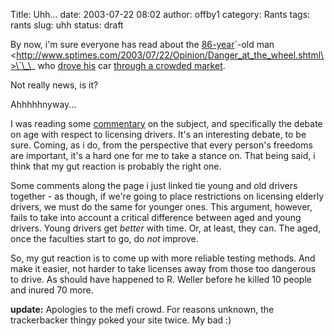 Title: Uhh...
date: 2003-07-22 08:02
author: offby1
category: Rants
tags: rants
slug: uhh
status: draft

By now, i\'m sure everyone has read about the [86-year](http://www.guardian.co.uk/elsewhere/journalist/story/0,7792,1003688,00.html)\`-old man \<http://www.sptimes.com/2003/07/22/Opinion/Danger_at_the_wheel.shtml\>\`\_\_ who [drove his](http://www.newsday.com/news/nationworld/nation/la-me-smcrash17jul17,0,3789886.story?coll=ny-nationalnews-headlines) car [through a crowded market](http://abcnews.go.com/wire/US/ap20030718_700.html).

Not really news, is it?

Ahhhhhnyway\...

I was reading some [commentary](http://www.metafilter.com/mefi/27132) on the subject, and specifically the debate on age with respect to licensing drivers. It\'s an interesting debate, to be sure. Coming, as i do, from the perspective that every person\'s freedoms are important, it\'s a hard one for me to take a stance on. That being said, i think that my gut reaction is probably the right one.

Some comments along the page i just linked tie young and old drivers together - as though, if we\'re going to place restrictions on licensing elderly drivers, we must do the same for younger ones. This argument, however, fails to take into account a critical difference between aged and young drivers. Young drivers get *better* with time. Or, at least, they can. The aged, once the faculties start to go, do *not* improve.

So, my gut reaction is to come up with more reliable testing methods. And make it easier, not harder to take licenses away from those too dangerous to drive. As should have happened to R. Weller before he killed 10 people and inured 70 more.

**update:** Apologies to the mefi crowd. For reasons unknown, the trackerbacker thingy poked your site twice. My bad :)
